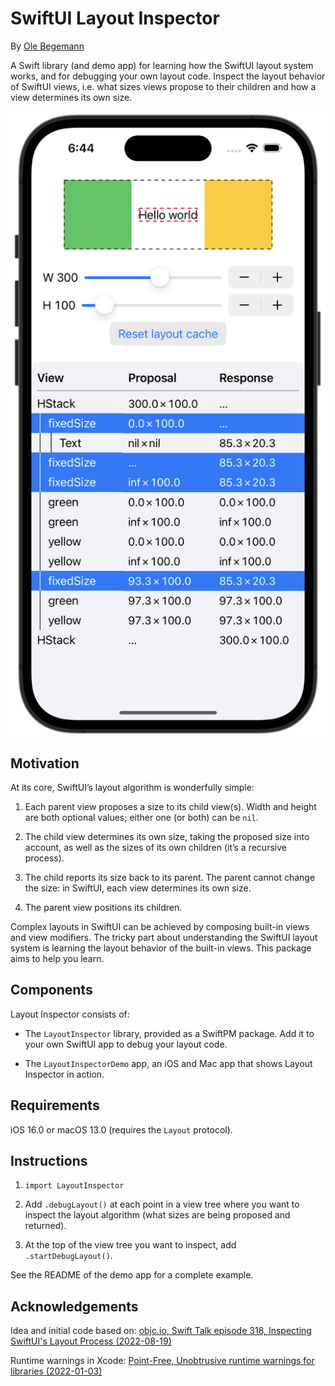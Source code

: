 # SwiftUI Layout Inspector

By [Ole Begemann](https://oleb.net/)

A Swift library (and demo app) for learning how the SwiftUI layout system works,
and for debugging your own layout code. Inspect the layout behavior of SwiftUI
views, i.e. what sizes views propose to their children and how a view determines
its own size.

![Layout Inspector screenshot on iPhone simulator](assets/LayoutInspector-screenshot.png)

## Motivation

At its core, SwiftUI’s layout algorithm is wonderfully simple:

1.  Each parent view proposes a size to its child view(s). Width and height are
    both optional values; either one (or both) can be `nil`.

2.  The child view determines its own size, taking the proposed size into
    account, as well as the sizes of its own children (it’s a recursive
    process).
    
3.  The child reports its size back to its parent. The parent cannot change the
    size: in SwiftUI, each view determines its own size.
    
4.  The parent view positions its children.

Complex layouts in SwiftUI can be achieved by composing built-in views and view
modifiers. The tricky part about understanding the SwiftUI layout system is
learning the layout behavior of the built-in views. This package aims to help
you learn.

## Components

Layout Inspector consists of:

- The `LayoutInspector` library, provided as a SwiftPM package. Add it to your
  own SwiftUI app to debug your layout code.

- The `LayoutInspectorDemo` app, an iOS and Mac app that shows Layout Inspector
  in action.

## Requirements

iOS 16.0 or macOS 13.0 (requires the `Layout` protocol).

## Instructions

1.  `import LayoutInspector`
    
2.  Add `.debugLayout()` at each point in a view tree where you want to inspect
    the layout algorithm (what sizes are being proposed and returned).
    
3.  At the top of the view tree you want to inspect, add `.startDebugLayout()`.

See the README of the demo app for a complete example.

## Acknowledgements

Idea and initial code based on: [objc.io, Swift Talk episode 318, Inspecting SwiftUI's Layout Process (2022-08-19)](https://talk.objc.io/episodes/S01E318-inspecting-swiftui-s-layout-process)

Runtime warnings in Xcode: [Point-Free, Unobtrusive runtime warnings for libraries (2022-01-03)](https://www.pointfree.co/blog/posts/70-unobtrusive-runtime-warnings-for-libraries)
